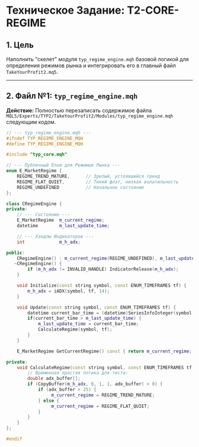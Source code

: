 # Техническое Задание: T2-CORE-REGIME

## 1. Цель
Наполнить "скелет" модуля `typ_regime_engine.mqh` базовой логикой для определения режимов рынка и интегрировать его в главный файл `TakeYourProfit2.mq5`.

---
## 2. Файл №1: `typ_regime_engine.mqh`

**Действие:** Полностью перезаписать содержимое файла `MQL5/Experts/TYP2/TakeYourProfit2/Modules/typ_regime_engine.mqh` следующим кодом.

```cpp
// --- typ_regime_engine.mqh ---
#ifndef TYP_REGIME_ENGINE_MQH
#define TYP_REGIME_ENGINE_MQH

#include "typ_core.mqh"

// --- Публичный Enum для Режимов Рынка ---
enum E_MarketRegime {
    REGIME_TREND_MATURE,      // Зрелый, устоявшийся тренд
    REGIME_FLAT_QUIET,        // Тихий флэт, низкая волатильность
    REGIME_UNDEFINED          // Начальное состояние
};

class CRegimeEngine {
private:
    // --- Состояние ---
    E_MarketRegime  m_current_regime;
    datetime        m_last_update_time;

    // --- Хэндлы Индикаторов ---
    int             m_h_adx;

public:
    CRegimeEngine() : m_current_regime(REGIME_UNDEFINED), m_last_update_time(0), m_h_adx(INVALID_HANDLE) {}
   ~CRegimeEngine() {
        if (m_h_adx != INVALID_HANDLE) IndicatorRelease(m_h_adx);
    }

    void Initialize(const string symbol, const ENUM_TIMEFRAMES tf) {
        m_h_adx = iADX(symbol, tf, 14);
    }

    void Update(const string symbol, const ENUM_TIMEFRAMES tf) {
        datetime current_bar_time = (datetime)SeriesInfoInteger(symbol, tf, SERIES_LASTBAR_DATE);
        if(current_bar_time > m_last_update_time) {
            m_last_update_time = current_bar_time;
            CalculateRegime(symbol, tf); 
        }
    }

    E_MarketRegime GetCurrentRegime() const { return m_current_regime; }

private:
    void CalculateRegime(const string symbol, const ENUM_TIMEFRAMES tf) {
        // Временная простая логика для теста:
        double adx_buffer[];
        if (CopyBuffer(m_h_adx, 0, 1, 1, adx_buffer) > 0) {
            if (adx_buffer > 25) {
                 m_current_regime = REGIME_TREND_MATURE;
            } else {
                 m_current_regime = REGIME_FLAT_QUIET;
            }
        }
    }
};

#endif